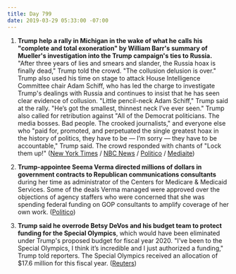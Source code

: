 ```yaml
---
title: Day 799
date: 2019-03-29 05:33:00 -07:00
---
```


1. **Trump help a rally in Michigan in the wake of what he calls his "complete and total exoneration" by William Barr's summary of Mueller's investigation into the Trump campaign's ties to Russia.** "After three years of lies and smears and slander, the Russia hoax is finally dead," Trump told the crowd. "The collusion delusion is over." Trump also used his time on stage to attack House Intelligence Committee chair Adam Schiff, who has led the charge to investigate Trump's dealings with Russia and continues to insist that he has seen clear evidence of collusion. "Little pencil-neck Adam Schiff," Trump said at the rally. "He’s got the smallest, thinnest neck I’ve ever seen." Trump also called for retribution against "All of the Democrat politicians. The media bosses. Bad people. The crooked journalists," and everyone else who "paid for, promoted, and perpetuated the single greatest hoax in the history of politics, they have to be — I’m sorry — they have to be accountable," Trump said. The crowd responded with chants of "Lock them up!" ([New York Times](https://www.nytimes.com/2019/03/28/us/politics/trump-rally-grand-rapids.html) / [NBC News](https://www.nbcnews.com/politics/white-house/trump-takes-victory-lap-russia-hoax-finally-dead-n988696) / [Politico](https://www.politico.com/story/2019/03/28/trump-campaign-rally-michigan-1243156) / [Mediaite](https://www.mediaite.com/trump/trump-mocks-and-jeers-media-calls-for-revenge-as-crowd-chants-lock-them-up/))

2. **Trump-appointee Seema Verma directed millions of dollars in government contracts to Republican communications consultants** during her time as administrator of the Centers for Medicare & Medicaid Services. Some of the deals Verma managed were approved over the objections of agency staffers who were concerned that she was spending federal funding on GOP consultants to amplify coverage of her own work. ([Politico](https://www.politico.com/story/2019/03/29/seema-verma-contracts-1306652))

3. **Trump said he overrode Betsy DeVos and his budget team to protect funding for the Special Olympics**, which would have been eliminated under Trump's proposed budget for fiscal year 2020. "I’ve been to the Special Olympics, I think it’s incredible and I just authorized a funding," Trump told reporters. The Special Olympics received an allocation of $17.6 million for this fiscal year. ([Reuters](https://www.reuters.com/article/us-usa-special-olympics-idUSKCN1R92RW))